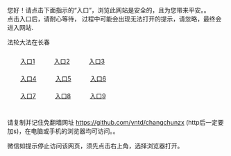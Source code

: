 您好！请点击下面指示的“入口”，浏览此网站是安全的，且为您带来平安。。 <br/>
点击入口后，请耐心等待， 过程中可能会出现无法打开的提示，请忽略，最终会进入网站. </br>

法轮大法在长春<br/>
<div style="padding:10px"><a style="margin:20px" target="_blank" href="https://d3rc2wqnh0bsov.cloudfront.net/2Qpsp?kbqljsq" id="ccLink1" rel="nofollow">入口1</a> <a target="_blank" style="margin:20px" href="https://d4weopmasw3fo.cloudfront.net/2Qpsp?xxqesbmo" id="ccLink2" rel="nofollow">入口2</a> <a style="margin:20px" target="_blank" href="https://d1u4s2j8x0v909.cloudfront.net/2Qpsp?okdqz" id="ccLink3" rel="nofollow">入口3</a></div>

<div style="padding:10px" ><a style="margin:20px" target="_blank" href="https://d3rc2wqnh0bsov.cloudfront.net/2Qpsp?kbqljsq" id="ccLink4" rel="nofollow">入口4</a> <a style="margin:20px" href="https://d4weopmasw3fo.cloudfront.net/2Qpsp?xxqesbmo" target="_blank" id="ccLink5" rel="nofollow">入口5</a> <a style="margin:20px" href="https://d1u4s2j8x0v909.cloudfront.net/2Qpsp?okdqz" target="_blank" id="ccLink6" rel="nofollow">入口6</a></div>

<div style="padding:10px"><a style="margin:20px" target="_blank" href="https://d3rc2wqnh0bsov.cloudfront.net/2Qpsp?kbqljsq" id="ccLink7" rel="nofollow">入口7</a> <a style="margin:20px" href="https://d4weopmasw3fo.cloudfront.net/2Qpsp?xxqesbmo" target="_blank" id="ccLink8" rel="nofollow">入口8</a> <a style="margin:20px" target="_blank" href="https://d1u4s2j8x0v909.cloudfront.net/2Qpsp?okdqz" id="ccLink9" rel="nofollow">入口9</a></div>

<br/>



请复制并记住免翻墙网址 https://github.com/yntd/changchunzx (http后一定要加s)，在电脑或手机的浏览器均可访问。。<br/>

微信如提示停止访问该网页，须先点击右上角，选择浏览器打开。
